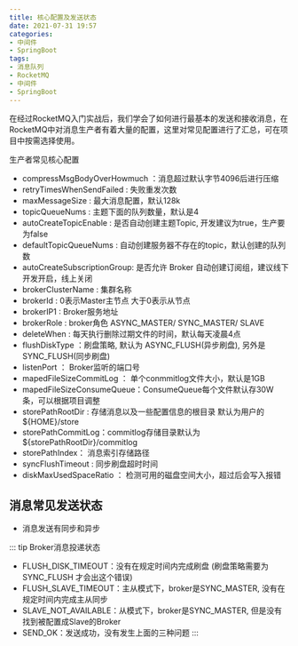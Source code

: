 ```yaml
---
title: 核心配置及发送状态
date: 2021-07-31 19:57
categories:
- 中间件
- SpringBoot
tags:
- 消息队列
- RocketMQ
- 中间件
- SpringBoot
---
```


在经过RocketMQ入门实战后，我们学会了如何进行最基本的发送和接收消息，在RocketMQ中对消息生产者有着大量的配置，这里对常见配置进行了汇总，可在项目中按需选择使用。
<!-- more -->


生产者常见核心配置

- compressMsgBodyOverHowmuch ：消息超过默认字节4096后进行压缩
- retryTimesWhenSendFailed : 失败重发次数
- maxMessageSize : 最大消息配置，默认128k
- topicQueueNums : 主题下面的队列数量，默认是4
- autoCreateTopicEnable : 是否自动创建主题Topic, 开发建议为true，生产要为false
- defaultTopicQueueNums : 自动创建服务器不存在的topic，默认创建的队列数
- autoCreateSubscriptionGroup: 是否允许 Broker 自动创建订阅组，建议线下开发开启，线上关闭
- brokerClusterName : 集群名称
- brokerId : 0表示Master主节点 大于0表示从节点
- brokerIP1 : Broker服务地址
- brokerRole : broker角色 ASYNC_MASTER/ SYNC_MASTER/ SLAVE
- deleteWhen : 每天执行删除过期文件的时间，默认每天凌晨4点
- flushDiskType ：刷盘策略, 默认为 ASYNC_FLUSH(异步刷盘), 另外是SYNC_FLUSH(同步刷盘)
- listenPort ： Broker监听的端口号
- mapedFileSizeCommitLog ： 单个conmmitlog文件大小，默认是1GB
- mapedFileSizeConsumeQueue：ConsumeQueue每个文件默认存30W条，可以根据项目调整
- storePathRootDir : 存储消息以及一些配置信息的根目录 默认为用户的 ${HOME}/store
- storePathCommitLog：commitlog存储目录默认为${storePathRootDir}/commitlog
- storePathIndex： 消息索引存储路径
- syncFlushTimeout : 同步刷盘超时时间
- diskMaxUsedSpaceRatio ： 检测可用的磁盘空间大小，超过后会写入报错



## 消息常见发送状态

- 消息发送有同步和异步

::: tip
Broker消息投递状态
 - FLUSH_DISK_TIMEOUT：没有在规定时间内完成刷盘 (刷盘策略需要为SYNC_FLUSH 才会出这个错误)
 - FLUSH_SLAVE_TIMEOUT：主从模式下，broker是SYNC_MASTER, 没有在规定时间内完成主从同步
 - SLAVE_NOT_AVAILABLE：从模式下，broker是SYNC_MASTER, 但是没有找到被配置成Slave的Broker
 - SEND_OK：发送成功，没有发生上面的三种问题
:::
